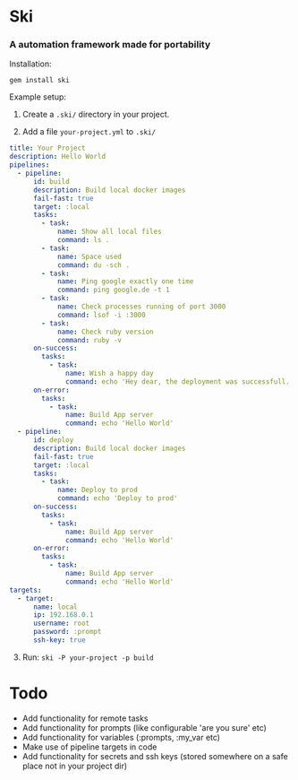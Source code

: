 # Ski
### A automation framework made for portability

Installation:

`gem install ski`

Example setup:

1. Create a `.ski/` directory in your project.

2. Add a file `your-project.yml` to `.ski/`

``` yaml
title: Your Project
description: Hello World
pipelines:
  - pipeline:
      id: build
      description: Build local docker images
      fail-fast: true
      target: :local
      tasks:
        - task:
            name: Show all local files
            command: ls .
        - task:
            name: Space used
            command: du -sch .
        - task:
            name: Ping google exactly one time
            command: ping google.de -t 1
        - task:
            name: Check processes running of port 3000
            command: lsof -i :3000
        - task:
            name: Check ruby version
            command: ruby -v
      on-success:
        tasks:
          - task:
              name: Wish a happy day
              command: echo 'Hey dear, the deployment was successfull. Have a nice day! :)'
      on-error:
        tasks:
          - task:
              name: Build App server
              command: echo 'Hello World'
  - pipeline:
      id: deploy
      description: Build local docker images
      fail-fast: true
      target: :local
      tasks:
        - task:
            name: Deploy to prod
            command: echo 'Deploy to prod'
      on-success:
        tasks:
          - task:
              name: Build App server
              command: echo 'Hello World'
      on-error:
        tasks:
          - task:
              name: Build App server
              command: echo 'Hello World'
targets:
  - target:
      name: local
      ip: 192.168.0.1
      username: root
      password: :prompt
      ssh-key: true
```

3. Run:
`ski -P your-project -p build`

# Todo

* Add functionality for remote tasks
* Add functionality for prompts (like configurable 'are you sure' etc)
* Add functionality for variables (:prompts, :my_var etc)
* Make use of pipeline targets in code
* Add functionality for secrets and ssh keys (stored somewhere on a safe place not in your project dir)